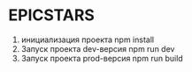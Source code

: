 # EPICSTARS

1. инициализация проекта
   npm install
2. Запуск проекта dev-версия
   npm run dev
3. Запуск проекта prod-версия
   npm run build
